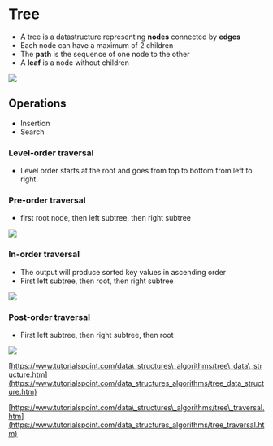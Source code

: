 # Tree

* A tree is a datastructure representing **nodes** connected by **edges**
* Each node can have a maximum of 2 children
* The **path** is the sequence of one node to the other
* A **leaf** is a node without children

![](../../.gitbook/assets/tree.png)

## Operations

* Insertion
* Search

### Level-order traversal

* Level order starts at the root and goes from top to bottom from left to right

### Pre-order traversal

* first root node, then left subtree, then right subtree

![](../../.gitbook/assets/tree_preorder.png)

### In-order traversal

* The output will produce sorted key values in ascending order
* First left subtree, then root, then right subtree

![](../../.gitbook/assets/tree_inorder.png)

### Post-order traversal

* First left subtree, then right subtree, then root

![](../../.gitbook/assets/tree_postorder.png)

[https://www.tutorialspoint.com/data\_structures\_algorithms/tree\_data\_structure.htm](https://www.tutorialspoint.com/data_structures_algorithms/tree_data_structure.htm)

[https://www.tutorialspoint.com/data\_structures\_algorithms/tree\_traversal.htm](https://www.tutorialspoint.com/data_structures_algorithms/tree_traversal.htm)

